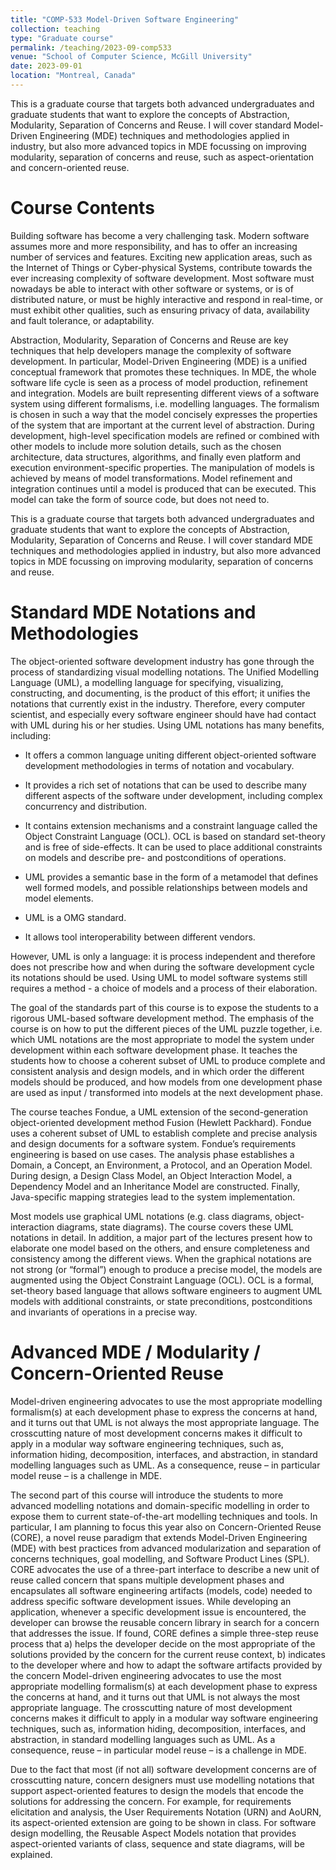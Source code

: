 ```yaml
---
title: "COMP-533 Model-Driven Software Engineering"
collection: teaching
type: "Graduate course"
permalink: /teaching/2023-09-comp533
venue: "School of Computer Science, McGill University"
date: 2023-09-01
location: "Montreal, Canada"
---
```


This is a graduate course that targets both advanced undergraduates and graduate students that want to explore the concepts of Abstraction, Modularity, Separation of Concerns and Reuse. I will cover standard Model-Driven Engineering (MDE) techniques and methodologies applied in industry, but also more advanced topics in MDE focussing on improving modularity, separation of concerns and reuse, such as aspect-orientation and concern-oriented reuse.

Course Contents
=====

Building software has become a very challenging task. Modern software assumes more and more responsibility, and has to offer an increasing number of services and features. Exciting new application areas, such as the Internet of Things or Cyber-physical Systems, contribute towards the ever increasing complexity of software development. Most software must nowadays be able to interact with other software or systems, or is of distributed nature, or must be highly interactive and respond in real-time, or must exhibit other qualities, such as ensuring privacy of data, availability and fault tolerance, or adaptability.

Abstraction, Modularity, Separation of Concerns and Reuse are key techniques that help developers manage the complexity of software development. In particular, Model-Driven Engineering (MDE) is a unified conceptual framework that promotes these techniques. In MDE, the whole software life cycle is seen as a process of model production, refinement and integration. Models are built representing different views of a software system using different formalisms, i.e. modelling languages. The formalism is chosen in such a way that the model concisely expresses the properties of the system that are important at the current level of abstraction. During development, high-level specification models are refined or combined with other models to include more solution details, such as the chosen architecture, data structures, algorithms, and finally even platform and execution environment-specific properties. The manipulation of models is achieved by means of model transformations. Model refinement and integration continues until a model is produced that can be executed. This model can take the form of source code, but does not need to.

This is a graduate course that targets both advanced undergraduates and graduate students that want to explore the concepts of Abstraction, Modularity, Separation of Concerns and Reuse. I will cover standard MDE techniques and methodologies applied in industry, but also more advanced topics in MDE focussing on improving modularity, separation of concerns and reuse.

Standard MDE Notations and Methodologies
=====

The object-oriented software development industry has gone through the process of standardizing visual modelling notations. The Unified Modelling Language (UML), a modelling language for specifying, visualizing, constructing, and documenting, is the product of this effort; it unifies the notations that currently exist in the industry. Therefore, every computer scientist, and especially every software engineer should have had contact with UML during his or her studies. Using UML notations has many benefits, including:

* It offers a common language uniting different object-oriented software development methodologies in terms of notation and vocabulary.

* It provides a rich set of notations that can be used to describe many different aspects of the software under development, including complex concurrency and distribution.

* It contains extension mechanisms and a constraint language called the Object Constraint Language (OCL). OCL is based on standard set-theory and is free of side-effects. It can be used to place additional constraints on models and describe pre- and postconditions of operations.

* UML provides a semantic base in the form of a metamodel that defines well formed models, and possible relationships between models and model elements.

* UML is a OMG standard.

* It allows tool interoperability between different vendors.

However, UML is only a language: it is process independent and therefore does not prescribe how and when during the software development cycle its notations should be used. Using UML to model software systems still requires a method - a choice of models and a process of their elaboration.

The goal of the standards part of this course is to expose the students to a rigorous UML-based software development method. The emphasis of the course is on how to put the different pieces of the UML puzzle together, i.e. which UML notations are the most appropriate to model the system under development within each software development phase. It teaches the students how to choose a coherent subset of UML to produce complete and consistent analysis and design models, and in which order the different models should be produced, and how models from one development phase are used as input / transformed into models at the next development phase.

The course teaches Fondue, a UML extension of the second-generation object-oriented development method Fusion (Hewlett Packhard). Fondue uses a coherent subset of UML to establish complete and precise analysis and design documents for a software system. Fondue’s requirements engineering is based on use cases. The analysis phase establishes a Domain, a Concept, an Environment, a Protocol, and an Operation Model. During design, a Design Class Model, an Object Interaction Model, a Dependency Model and an Inheritance Model are constructed. Finally, Java-specific mapping strategies lead to the system implementation.

Most models use graphical UML notations (e.g. class diagrams, object-interaction diagrams, state diagrams). The course covers these UML notations in detail. In addition, a major part of the lectures present how to elaborate one model based on the others, and ensure completeness and consistency among the different views. When the graphical notations are not strong (or “formal”) enough to produce a precise model, the models are augmented using the Object Constraint Language (OCL). OCL is a formal, set-theory based language that allows software engineers to augment UML models with additional constraints, or state preconditions, postconditions and invariants of operations in a precise way.

Advanced MDE / Modularity / Concern-Oriented Reuse
=====

Model-driven engineering advocates to use the most appropriate modelling formalism(s) at each development phase to express the concerns at hand, and it turns out that UML is not always the most appropriate language. The crosscutting nature of most development concerns makes it difficult to apply in a modular way software engineering techniques, such as, information hiding, decomposition, interfaces, and abstraction, in standard modelling languages such as UML. As a consequence, reuse – in particular model reuse – is a challenge in MDE.

The second part of this course will introduce the students to more advanced modelling notations and domain-specific modelling in order to expose them to current state-of-the-art modelling techniques and tools. In particular, I am planning to focus this year also on Concern-Oriented Reuse (CORE), a novel reuse paradigm that extends Model-Driven Engineering (MDE) with best practices from advanced modularization and separation of concerns techniques, goal modelling, and Software Product Lines (SPL). CORE advocates the use of a three-part interface to describe a new unit of reuse called concern that spans multiple development phases and encapsulates all software engineering artifacts (models, code) needed to address specific software development issues. While developing an application, whenever a specific development issue is encountered, the developer can browse the reusable concern library in search for a concern that addresses the issue. If found, CORE defines a simple three-step reuse process that a) helps the developer decide on the most appropriate of the solutions provided by the concern for the current reuse context, b) indicates to the developer where and how to adapt the software artifacts provided by the concern 
Model-driven engineering advocates to use the most appropriate modelling formalism(s) at each development phase to express the concerns at hand, and it turns out that UML is not always the most appropriate language. The crosscutting nature of most development concerns makes it difficult to apply in a modular way software engineering techniques, such as, information hiding, decomposition, interfaces, and abstraction, in standard modelling languages such as UML. As a consequence, reuse – in particular model reuse – is a challenge in MDE.

Due to the fact that most (if not all) software development concerns are of crosscutting nature, concern designers must use modelling notations that support aspect-oriented features to design the models that encode the solutions for addressing the concern. For example, for requirements elicitation and analysis, the User Requirements Notation (URN) and AoURN, its aspect-oriented extension are going to be shown in class. For software design modelling, the Reusable Aspect Models notation that provides aspect-oriented variants of class, sequence and state diagrams, will be explained.



